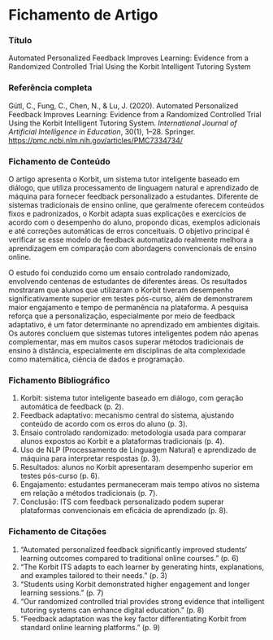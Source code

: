 # Fichamento de Artigo

### Título  
Automated Personalized Feedback Improves Learning: Evidence from a Randomized Controlled Trial Using the Korbit Intelligent Tutoring System  

### Referência completa  
Gütl, C., Fung, C., Chen, N., & Lu, J. (2020). Automated Personalized Feedback Improves Learning: Evidence from a Randomized Controlled Trial Using the Korbit Intelligent Tutoring System. *International Journal of Artificial Intelligence in Education*, 30(1), 1–28. Springer. https://pmc.ncbi.nlm.nih.gov/articles/PMC7334734/  

### Fichamento de Conteúdo  
O artigo apresenta o Korbit, um sistema tutor inteligente baseado em diálogo, que utiliza processamento de linguagem natural e aprendizado de máquina para fornecer feedback personalizado a estudantes. Diferente de sistemas tradicionais de ensino online, que geralmente oferecem conteúdos fixos e padronizados, o Korbit adapta suas explicações e exercícios de acordo com o desempenho do aluno, propondo dicas, exemplos adicionais e até correções automáticas de erros conceituais. O objetivo principal é verificar se esse modelo de feedback automatizado realmente melhora a aprendizagem em comparação com abordagens convencionais de ensino online.

O estudo foi conduzido como um ensaio controlado randomizado, envolvendo centenas de estudantes de diferentes áreas. Os resultados mostraram que alunos que utilizaram o Korbit tiveram desempenho significativamente superior em testes pós-curso, além de demonstrarem maior engajamento e tempo de permanência na plataforma. A pesquisa reforça que a personalização, especialmente por meio de feedback adaptativo, é um fator determinante no aprendizado em ambientes digitais. Os autores concluem que sistemas tutores inteligentes podem não apenas complementar, mas em muitos casos superar métodos tradicionais de ensino à distância, especialmente em disciplinas de alta complexidade como matemática, ciência de dados e programação.

### Fichamento Bibliográfico  
1. Korbit: sistema tutor inteligente baseado em diálogo, com geração automática de feedback (p. 2).  
2. Feedback adaptativo: mecanismo central do sistema, ajustando conteúdo de acordo com os erros do aluno (p. 3).  
3. Ensaio controlado randomizado: metodologia usada para comparar alunos expostos ao Korbit e a plataformas tradicionais (p. 4).  
4. Uso de NLP (Processamento de Linguagem Natural) e aprendizado de máquina para interpretar respostas (p. 3).  
5. Resultados: alunos no Korbit apresentaram desempenho superior em testes pós-curso (p. 6).  
6. Engajamento: estudantes permaneceram mais tempo ativos no sistema em relação a métodos tradicionais (p. 7).  
7. Conclusão: ITS com feedback personalizado podem superar plataformas convencionais em eficácia de aprendizado (p. 8).  

### Fichamento de Citações  
1. “Automated personalized feedback significantly improved students’ learning outcomes compared to traditional online courses.” (p. 6)  
2. “The Korbit ITS adapts to each learner by generating hints, explanations, and examples tailored to their needs.” (p. 3)  
3. “Students using Korbit demonstrated higher engagement and longer learning sessions.” (p. 7)  
4. “Our randomized controlled trial provides strong evidence that intelligent tutoring systems can enhance digital education.” (p. 8)  
5. “Feedback adaptation was the key factor differentiating Korbit from standard online learning platforms.” (p. 9)  

